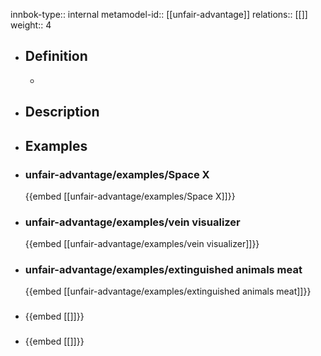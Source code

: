 innbok-type:: internal
metamodel-id:: [[unfair-advantage]]
relations:: [[]]
weight:: 4

- ## Definition
  - 
- ## Description
- ## Examples
- ### unfair-advantage/examples/Space X
  {{embed [[unfair-advantage/examples/Space X]]}}
- ### unfair-advantage/examples/vein visualizer
  {{embed [[unfair-advantage/examples/vein visualizer]]}}
- ### unfair-advantage/examples/extinguished animals meat
  {{embed [[unfair-advantage/examples/extinguished animals meat]]}}
- ### 
  {{embed [[]]}}
- ### 
  {{embed [[]]}}


